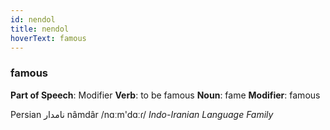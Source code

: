 ```yaml
---
id: nendol
title: nendol
hoverText: famous
---
```


### famous

**Part of Speech**: Modifier
**Verb**: to be famous
**Noun**: fame
**Modifier**: famous

Persian نامدار nâmdâr /nɑːm'dɑːɾ/
*Indo-Iranian Language Family*